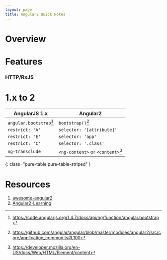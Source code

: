 ```yaml
---
layout: page
title: Angular2 Quick Notes
---
```


# Overview
<!-- No more `scope` -->

# Features

### HTTP/RxJS

# 1.x to 2

| AngularJS 1.x | Angular2 |
|---------------|----------|
| `angular.bootstrap`[^1] | `bootstrap()`[^2] |
| `restrict: 'A'` | `selector: '[attribute]'` |
| `restrict: 'E'` | `selector: 'app'` |
| `restrict: 'C'` | `selector: '.class'` |
| `ng-transclude` | `<ng-content>` or `<content>`[^content] |
{: class="pure-table pure-table-striped" }

# Resources
1. [awesome-angular2](https://github.com/AngularClass/awesome-angular2)
1. [Angular2-Learning](https://github.com/jmcunningham/AngularJS2-Learning)


[^1]: https://code.angularjs.org/1.4.7/docs/api/ng/function/angular.bootstrap
[^2]: https://github.com/angular/angular/blob/master/modules/angular2/src/core/application_common.ts#L100
[^content]: https://developer.mozilla.org/en-US/docs/Web/HTML/Element/content

